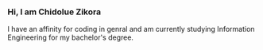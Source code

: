 
### Hi, I am Chidolue Zikora
I have an affinity for coding in genral and am currently studying Information Engineering for my bachelor's degree. 
